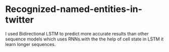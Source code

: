 # Recognized-named-entities-in-twitter
I used Bidirectional LSTM to predict more accurate results than other sequence models which uses RNNs.with the the help of cell state in LSTM it learn longer sequences.
